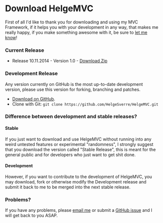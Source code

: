 # Download HelgeMVC

First of all I'd like to thank you for downloading and using my 
MVC Framework, if it helps you with your development 
in any way, that makes me really happy, if you make something awesome 
with it, be sure to [let me know](mailto:email@helgesverre.com)!


### Current Release

* Release 10.11.2014 - Version 1.0 - [Download Zip](https://helgesverre.com/mvcframework/rel/HelgeMVC-v1.0.zip)


### Development Release
Any version currently on GitHub is the most up-to-date 
development version, please use this version for forking, branching and patches.


* [Download on GitHub](https://github.com/helgesverre/helgemvc).
* Clone with Git: ```git clone https://github.com/HelgeSverre/HelgeMVC.git``` 
 
 
### Difference between development and stable releases?
#### Stable
If you just want to download and use HelgeMVC without running into any weird untested features or experimental "randomness", I strongly suggest that you download the version called "Stable Release", this is meant for the general public and for developers who just want to get shit done.

#### Development
However, if you want to contribute to the development of HelgeMVC, you may download, fork or otherwise modify the Development release and submit it back to me to be merged into the next stable release.


### Problems?
If you have any problems, please [email me](mailto:email@helgesverre.com) or submit a [GitHub issue](https://github.com/helgesverre/helgemvc/issues) and I will get back to you ASAP.
